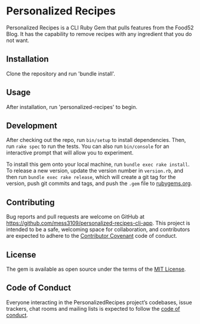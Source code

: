 # Personalized Recipes

Personalized Recipes is a CLI Ruby Gem that pulls features from the Food52 Blog.  It has the capability to remove recipes with any ingredient that you do not want.  

## Installation

Clone the repository and run 'bundle install'.

## Usage

After installation, run 'personalized-recipes' to begin.

## Development

After checking out the repo, run `bin/setup` to install dependencies. Then, run `rake spec` to run the tests. You can also run `bin/console` for an interactive prompt that will allow you to experiment.

To install this gem onto your local machine, run `bundle exec rake install`. To release a new version, update the version number in `version.rb`, and then run `bundle exec rake release`, which will create a git tag for the version, push git commits and tags, and push the `.gem` file to [rubygems.org](https://rubygems.org).

## Contributing

Bug reports and pull requests are welcome on GitHub at https://github.com/mess3109/personalized-recipes-cli-app. This project is intended to be a safe, welcoming space for collaboration, and contributors are expected to adhere to the [Contributor Covenant](http://contributor-covenant.org) code of conduct.

## License

The gem is available as open source under the terms of the [MIT License](http://opensource.org/licenses/MIT).

## Code of Conduct

Everyone interacting in the PersonalizedRecipes project’s codebases, issue trackers, chat rooms and mailing lists is expected to follow the [code of conduct](https://github.com/mess3109/personalized-recipes-cli-app/blob/master/CODE_OF_CONDUCT.md).
